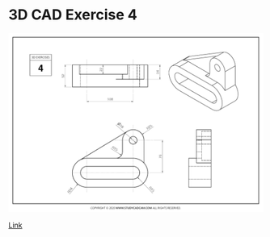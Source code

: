 # 3D CAD Exercise 4

![Image](exercise4.png) 

[Link](https://studycadcam.blogspot.com/2020/08/3d-cad-exercises-4.html)
